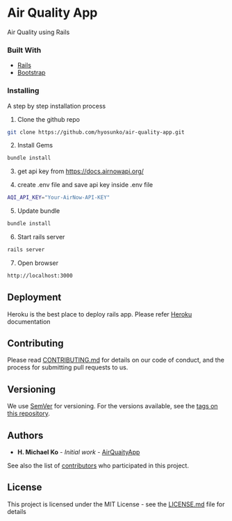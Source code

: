 # Air Quality App

Air Quality using Rails

### Built With

* [Rails](https://rubyonrails.org/)
* [Bootstrap](https://getbootstrap.com)

### Installing

A step by step installation process

1. Clone the github repo
```sh
git clone https://github.com/hyosunko/air-quality-app.git
```
2. Install Gems
```sh
bundle install
```
3. get api key from https://docs.airnowapi.org/

4. create .env file and save api key inside .env file
```sh
AQI_API_KEY="Your-AirNow-API-KEY"
```
5. Update bundle
```sh
bundle install
```
6. Start rails server
```sh
rails server
```
7. Open browser
```sh
http://localhost:3000
```

## Deployment

Heroku is the best place to deploy rails app. Please refer [Heroku](https://devcenter.heroku.com/articles/getting-started-with-rails5) documentation


## Contributing

Please read [CONTRIBUTING.md](https://gist.github.com/PurpleBooth/b24679402957c63ec426) for details on our code of conduct, and the process for submitting pull requests to us.

## Versioning

We use [SemVer](http://semver.org/) for versioning. For the versions available, see the [tags on this repository](https://github.com/your/project/tags).

## Authors

* **H. Michael Ko** - *Initial work* - [AirQuaityApp](https://github.com/hyosunko/air-quality-app)

See also the list of [contributors](https://github.com/your/project/contributors) who participated in this project.

## License

This project is licensed under the MIT License - see the [LICENSE.md](LICENSE.md) file for details

